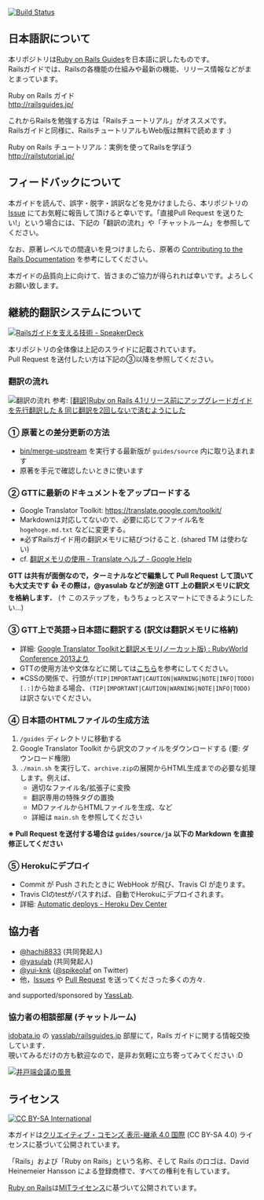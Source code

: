 [![Build Status](https://travis-ci.org/yasslab/railsguides.jp.svg?branch=japanese)](https://travis-ci.org/yasslab/railsguides.jp)

## 日本語訳について 

本リポジトリは[Ruby on Rails Guides](http://guides.rubyonrails.org/)を日本語に訳したものです。   
Railsガイドでは、Railsの各機能の仕組みや最新の機能、リリース情報などがまとまっています。

Ruby on Rails ガイド   
http://railsguides.jp/

これからRailsを勉強する方は「Railsチュートリアル」がオススメです。   
Railsガイドと同様に、RailsチュートリアルもWeb版は無料で読めます :)

Ruby on Rails チュートリアル：実例を使ってRailsを学ぼう   
http://railstutorial.jp/


## フィードバックについて

本ガイドを読んで、誤字・脱字・誤訳などを見かけましたら、本リポジトリの [Issue](https://github.com/yasslab/railsguides.jp/issues) にてお気軽に報告して頂けると幸いです。「直接Pull Request を送りたい!」という場合には、下記の「翻訳の流れ」や「チャットルーム」を参照してください。

なお、原著レベルでの間違いを見つけましたら、原著の [Contributing to the Rails Documentation](http://edgeguides.rubyonrails.org/contributing_to_ruby_on_rails.html#contributing-to-the-rails-documentation) を参考にしてください。

本ガイドの品質向上に向けて、皆さまのご協力が得られれば幸いです。よろしくお願い致します。

## 継続的翻訳システムについて

[![Railsガイドを支える技術 - SpeakerDeck](https://raw.githubusercontent.com/yasslab/railsguides.jp/japanese/images/continuous_translation_system.png)](https://speakerdeck.com/yasulab/railsgaidowozhi-eruji-shu-30fen-ban)

本リポジトリの全体像は上記のスライドに記載されています。    
Pull Request を送付したい方は下記の③以降を参照してください。

### 翻訳の流れ

![翻訳の流れ](https://raw.githubusercontent.com/yasslab/railsguides.jp/japanese/images/flow-of-translation.png)
参考: [[翻訳]Ruby on Rails 4.1リリース前にアップグレードガイドを先行翻訳した & 同じ翻訳を2回しないで済むようにした](http://techracho.bpsinc.jp/hachi8833/2014_03_28/16037)

### ①  原著との差分更新の方法
   - [bin/merge-upstream](https://github.com/yasslab/railsguides.jp/blob/japanese/bin/merge-upstream) を実行する最新版が `guides/source` 内に取り込まれます
   - 原著を手元で確認したいときに使います

### ②  GTTに最新のドキュメントをアップロードする

- Google Translator Toolkit: https://translate.google.com/toolkit/
- Markdownは対応してないので、必要に応じてファイル名を `hogehoge.md.txt` などに変更する。
- ※必ずRailsガイド用の翻訳メモリに結びつけること. (shared TM は使わない)
- cf. [翻訳メモリの使用 - Translate ヘルプ - Google Help](https://support.google.com/translate/toolkit/answer/147863?hl=ja)

**GTT は共有が面倒なので，ターミナルなどで編集して Pull Request して頂いても大丈夫です :+1: その際は，@yasulab などが別途 GTT 上の翻訳メモリに訳文を格納します．**
(↑ このステップを，もうちょっとスマートにできるようにしたい...)

### ③  GTT上で英語→日本語に翻訳する (訳文は翻訳メモリに格納)

- 詳細: [Google Translator Toolkitと翻訳メモリ(ノーカット版) : RubyWorld Conference 2013より](http://techracho.bpsinc.jp/hachi8833/2013_12_16/14889)
- GTTの使用方法や文体などに関しては[こちら](https://www.facebook.com/notes/ruby-on-rails-tutorial-%E7%BF%BB%E8%A8%B3%E3%82%B0%E3%83%AB%E3%83%BC%E3%83%97/google-translator-toolkit-gtt-%E3%81%AE%E4%BD%BF%E3%81%84%E6%96%B9/170100333166820)を参考にしてください。
- ※CSSの関係で、行頭が`(TIP|IMPORTANT|CAUTION|WARNING|NOTE|INFO|TODO)[.:]`から始まる場合、`(TIP|IMPORTANT|CAUTION|WARNING|NOTE|INFO|TODO)`は訳さないでください。

### ④  日本語のHTMLファイルの生成方法

1. `/guides` ディレクトリに移動する
2. Google Translator Toolkit から訳文のファイルをダウンロードする (要: ダウンロード権限)
3. `./main.sh` を実行して、`archive.zip`の展開からHTML生成までの必要な処理します。例えば、
   - 適切なファイル名/拡張子に変換
   - 翻訳専用の特殊タグの置換
   - MDファイルからHTMLファイルを生成、など
   - 詳細は `main.sh` を参照してください

**※ Pull Request を送付する場合は `guides/source/ja` 以下の Markdown を直接修正してください** 

### ⑤  Herokuにデプロイ

- Commit が Push されたときに WebHook が飛び、Travis CI が走ります。
- Travis CIのtestがパスすれば、自動でHerokuにデプロイされます。
- 詳細: [Automatic deploys - Heroku Dev Center](https://devcenter.heroku.com/articles/github-integration#automatic-deploys)

## 協力者

- [@hachi8833](https://github.com/hachi8833) (共同発起人)
- [@yasulab](https://github.com/yasulab) (共同発起人)
- [@yui-knk](https://github.com/yui-knk) ([@spikeolaf](https://twitter.com/spikeolaf) on Twitter)
- 他，[Issues](https://github.com/yasslab/railsguides.jp/issues?q=) や [Pull Request](https://github.com/yasslab/railsguides.jp/graphs/contributors)  を送ってくださった多くの方々.

and supported/sponsored by [YassLab](http://yasslab.jp/).

### 協力者の相談部屋 (チャットルーム)

[idobata.io](https://idobata.io) の [yasslab/railsguides.jp](https://idobata.io/organizations/yasslab/rooms/railsguides/join_request/c89d1d3b-d6d1-4baa-9271-145fbd0c4734) 部屋にて，Rails ガイドに関する情報交換しています．   
覗いてみるだけの方も歓迎なので，是非お気軽に立ち寄ってみてください :D

[![井戸端会議の風景](https://raw.githubusercontent.com/yasslab/railsguides.jp/japanese/images/idobata-ss.png)](https://idobata.io/organizations/yasslab/rooms/railsguides/join_request/c89d1d3b-d6d1-4baa-9271-145fbd0c4734)

## ライセンス

[![CC BY-SA International](https://raw.githubusercontent.com/yasslab/railsguides.jp/japanese/images/CC-BY-SA.png)](https://creativecommons.org/licenses/by-sa/4.0/deed.ja)

本ガイドは[クリエイティブ・コモンズ 表示-継承 4.0 国際](https://creativecommons.org/licenses/by-sa/4.0/deed.ja) (CC BY-SA 4.0) ライセンスに基づいて公開されています。

「Rails」および「Ruby on Rails」という名称、そして Rails のロゴは、David Heinemeier Hansson による登録商標で、すべての権利を有しています。

[Ruby on Rails](http://rubyonrails.org/)は[MITライセンス](http://www.opensource.org/licenses/MIT)に基づいて公開されています。
